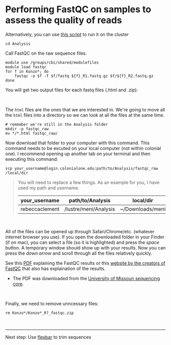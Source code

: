 # Performing FastQC on samples to assess the quality of reads
Alternatively, you can use [this script](fastqc.sh) to run it on the cluster

```
cd Analysis
```
Call FastQC on the raw sequence files.
```
module use /groups/cbi/shared/modulefiles
module load fastqc
for f in Konzo*; do
    fastqc -o $f -f $f/fastq ${f}_R1.fastq.gz $f/${f}_R2.fastq.gz
done
```

You will get two output files for each fastq files (.html and .zip):

<br />

The `html` files are the ones that we are interested in. We're going to move all the `html` files into a directory so we can look at all the files at the same time.
```
# remember we're still in the Analysis folder
mkdir -p fastqc_raw
mv */*.html fastqc_raw/
```
Now download that folder to your computer with this command. This command needs to be excuted on your local computer (not within colonial one). I recommend opening up another tab on your terminal and then executing this command:
```
scp your_username@login.colonialone.edu:path/to/Analysis/fastqc_raw /local/dir
```
>You will need to replace a few things. As an example for you, I have used my path and username.
>
>| your_username | path/to/Analysis | local/dir |
>| --- | --- | --- |
>| rebeccaclement | /lustre/meni/Analysis | ~/Downloads/meni |
>

<br />

All of the files can be opened up through Safari/Chrome/etc. (whatever internet browser you use). If you open the downloaded folder in your Finder (if on mac), you can select a file (so it is highlighted) and press the *space* button. A temporary window should show up with your results. Now you can press the *down arrow* and scroll through all the files relatively quickly.

See this [PDF](https://github.com/kmgibson/EV_konzo/blob/master/FastQC_Manual.pdf) explaining the FastQC results or this [website by the creators of FastQC](https://www.bioinformatics.babraham.ac.uk/projects/fastqc/) that also has explaination of the results. 
- The PDF was downloaded from the [University of Missouri sequencing core](https://dnacore.missouri.edu).

<br />

Finally, we need to remove unncessary files:
```
rm Konzo*/Konzo*_R?_fastqc.zip
```

<br />

---
Next step: Use [flexbar](flexbar.md) to trim sequences
